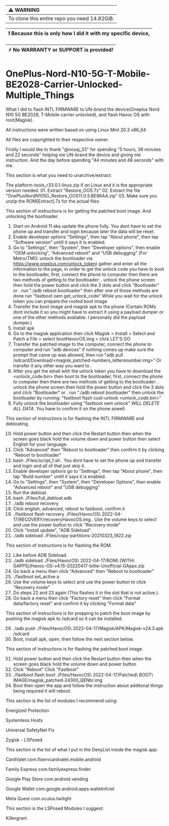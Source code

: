| :warning: WARNING                            |
| :------------------------------------------- |
| To clone this entire repo you need 14.82GiB. |

| :exclamation: Because this is only how I did it with my specific device, |
| ------------------------------------------------------------------------ |

| :zap: No WARRANTY or SUPPORT is provided! |
| ----------------------------------------- |

# OnePlus-Nord-N10-5G-T-Mobile-BE2028-Carrier-Unlocked-Multiple_Things

What I did to flash INTL FIRMWARE to UN-brand the device(Oneplus Nord N10 5G BE2028, T-Mobile carrier unlocked), and flash Havoc OS with root(Magisk).

All instructions were written based on using Linux Mint 20.3 x86_64

All files are copyrighted to their respective owner.

Firstly I would like to thank "@nosaj_33" for spending "5 hours, 38 minutes and 22 seconds" helping me UN-brand the device and giving me instruction. And the day before spending "44 minutes and 48 seconds" with me.

This section is what you need to unarchive/extract:

The platform-tools_r33.0.1-linux.zip if on Linux and it is the appropriate version needed. 01. Extract "Restore_OOS.7z" 02. Extract the file "OnePlusNordN105G_Restore_OOS11.0.5.BE86AA.zip" 03. Make sure you unzip the ROM[Extract].7z for the actual files

This section of instructions is for getting the patched boot image. And unlocking the bootloader.

1. Start on Android 11 aka update the phone fully. You dont have to set the phone up and transfer and login because later the data will be reset.
2. Enable developer options "Settings", then tap "About phone", then tap "Software version" untill it says it is enabled.
3. Go to "Settings", then "System", then "Developer options", then enable "OEM unlocking", "Advanced reboot" and "USB debugging"
   (For Metro/TMO: unlock the bootloader via https://www.oneplus.com/unlock_token)
   gather and enter all the information to the page,
   in order to get the unlock code you have to boot to the bootloader,
   first, connect the phone to computer
   then there are two methods of getting to the bootloader:
   . unlock the phone screen then hold the power button and click the 3 dots and click "Bootloader"
   or
   . run "./adb reboot bootloader"
   then after one of those methods are done run "fastboot oem get_unlock_code"
   While you wait for the unlock token you can prepare the rooted boot image
4. Transfer the boot image and magisk apk to the phone (Certain ROMs dont include it so you might have to extract it using a payload dumper or one of the other methods avaliable. I personally did the payload dumper.)
5. Install apk
6. Go to the magisk application then click Magisk > Install > Select and Patch a File > select bootHavocOS.img > click LET'S GO
7. Transfer the patched image to the computer, connect the phone to computer and run "adb devices" if nothing comes up make sure the prompt that came up was allowed, then run "adb pull /sdcard/Download/<magisk_patched-numbers_lettersnumber.img>"
   Or transfer it any other way you want to.
8. After you get the email with the unlock token you have to download the <unlock_code.bin> then boot to the bootloader,
   first, connect the phone to computer
   then there are two methods of getting to the bootloader:
   . unlock the phone screen then hold the power button and click the 3 dots and click "Bootloader"
   or
   . run "./adb reboot bootloader"
   then unlock the bootloader by running: "fastboot flash cust-unlock <unlock_code.bin>"
9. Fully unlock the bootloader using "fastboot oem unlock" _WILL DELETE ALL DATA._ You have to confirm it on the phone aswell.

This section of instructions is for flashing the INTL FIRMWARE and debloating.

10. Hold power button and then click the Restart button then when the screen goes black hold the volume down and power button then select English for your language.
11. Click "Advanced" then "Reboot to bootloader" then confirm it by clicking "Reboot to bootloader"
12. bash ./Files/script_1.sh
    . You dont have to set the phone up and transfer and login and all of that just skip it.
13. Enable developer options go to "Settings", then tap "About phone", then tap "Build number" untill it says it is enabled.
14. Go to "Settings", then "System", then "Developer Options", then enable "Advanced reboot" and "USB debugging"
15. Run the debloat.
16. bash ./Files/full_debloat.adb
17. ./adb reboot recovery
18. Click english, advanced, reboot to fastboot, confirm it
19. ./fastboot flash recovery ./Files/HavocOS\ 2022-04-17/RECOVERY/recoveryHavocOS.img
    . Use the volume keys to select and use the power button to click "Recovery mode"
20. Click "Install update", "ADB Sideload".
21. ./adb sideload ./Files/copy-partitions-20210323_1922.zip

This section of instructions is for flashing the ROM.

22. Like before ADB Sideload.
23. ./adb sideload ./Files/HavocOS\ 2022-04-17/ROM\ \[WITH\ GAPPS\]/Havoc-OS-v4.15-20220417-billie-Unofficial-GApps.zip
24. Go back a menu then click "Advanced" then "Reboot to bootloader"
25. ./fastboot set_active a
26. Use the volume keys to select and use the power button to click "Recovery mode"
27. Do steps 22 and 23 again (This flashes it in the slot that is not active.).
28. Go back a menu then click "Factory reset" then click "Format data/factory reset" and confirm it by clicking "Format data"

This section of instructions is for prepping to patch the boot image by pushing the magisk apk to /sdcard so it can be installed.

29. ./adb push ./Files/HavocOS\ 2022-04-17/Magisk/APK/Magisk-v24.3.apk /sdcard
30. Boot, install apk, open, then follow the next section below.

This section of instructions is for flashing the patched boot image.

31. Hold power button and then click the Restart button then when the screen goes black hold the volume down and power button
32. Click "Reboot" Click "Fastboot"
33. ./fastboot flash boot ./Files/HavocOS\ 2022-04-17/Patched\ BOOT\ IMAGE/magisk_patched-24300_QENbr.img
34. Boot then open the app and follow the instruction about additonal things being required it will reboot.

This section is the list of modules I recommend using:

Energized Protection

Systemless Hosts

Universal SafetyNet Fix

Zygisk - LSPosed

This section is the list of what I put in the DenyList inside the magisk app:

CardValet
com.fiservcardvalet.mobile.android

Family Express
com.familyexpress.finder

Google Play Store
com.android.vending

Google Wallet
com.google.android.apps.walletnfcrel

Meta Quest
com.oculus.twilight

This section is the LSPosed Modules I suggest:

Killergram
